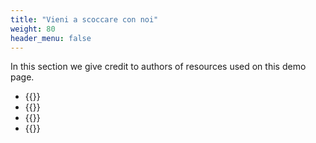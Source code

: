 ```yaml
---
title: "Vieni a scoccare con noi"
weight: 80
header_menu: false
---
```

In this section we give credit to authors of resources used on this demo page.

- {{<extlink text="Chef-hat icons created by Cuputo - Flaticon" href="https://www.flaticon.com/free-icons/chef-hat" icon="fa fa-external-link">}}
- {{<extlink text="sprinkle-of-rock-salt-on-sliced-vegetables-3209239 - Pexels" href="https://www.pexels.com/video/sprinkle-of-rock-salt-on-sliced-vegetables-3209239/" icon="fa fa-external-link">}}
- {{<extlink text="Earth icon - Freepik" href="https://www.freepik.com/icon/earth_2072130" icon="fa fa-external-link">}}
- {{<extlink text="happy-ethnic-woman - Pexels" href="https://www.pexels.com/photo/happy-ethnic-woman-sitting-at-table-with-laptop-3769021/" icon="fa fa-external-link">}}
